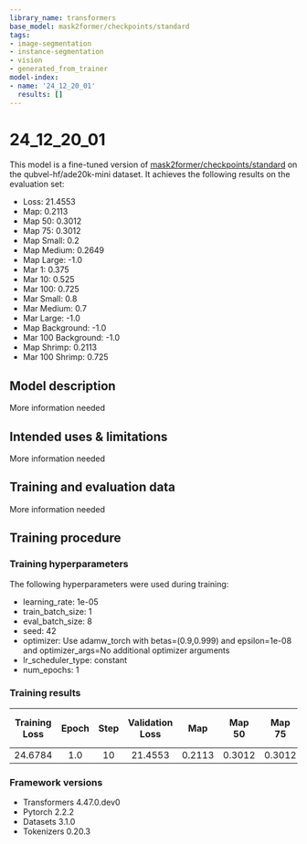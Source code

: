 ```yaml
---
library_name: transformers
base_model: mask2former/checkpoints/standard
tags:
- image-segmentation
- instance-segmentation
- vision
- generated_from_trainer
model-index:
- name: '24_12_20_01'
  results: []
---
```


<!-- This model card has been generated automatically according to the information the Trainer had access to. You
should probably proofread and complete it, then remove this comment. -->

# 24_12_20_01

This model is a fine-tuned version of [mask2former/checkpoints/standard](https://huggingface.co/mask2former/checkpoints/standard) on the qubvel-hf/ade20k-mini dataset.
It achieves the following results on the evaluation set:
- Loss: 21.4553
- Map: 0.2113
- Map 50: 0.3012
- Map 75: 0.3012
- Map Small: 0.2
- Map Medium: 0.2649
- Map Large: -1.0
- Mar 1: 0.375
- Mar 10: 0.525
- Mar 100: 0.725
- Mar Small: 0.8
- Mar Medium: 0.7
- Mar Large: -1.0
- Map Background: -1.0
- Mar 100 Background: -1.0
- Map Shrimp: 0.2113
- Mar 100 Shrimp: 0.725

## Model description

More information needed

## Intended uses & limitations

More information needed

## Training and evaluation data

More information needed

## Training procedure

### Training hyperparameters

The following hyperparameters were used during training:
- learning_rate: 1e-05
- train_batch_size: 1
- eval_batch_size: 8
- seed: 42
- optimizer: Use adamw_torch with betas=(0.9,0.999) and epsilon=1e-08 and optimizer_args=No additional optimizer arguments
- lr_scheduler_type: constant
- num_epochs: 1

### Training results

| Training Loss | Epoch | Step | Validation Loss | Map    | Map 50 | Map 75 | Map Small | Map Medium | Map Large | Mar 1 | Mar 10 | Mar 100 | Mar Small | Mar Medium | Mar Large | Map Background | Mar 100 Background | Map Shrimp | Mar 100 Shrimp |
|:-------------:|:-----:|:----:|:---------------:|:------:|:------:|:------:|:---------:|:----------:|:---------:|:-----:|:------:|:-------:|:---------:|:----------:|:---------:|:--------------:|:------------------:|:----------:|:--------------:|
| 24.6784       | 1.0   | 10   | 21.4553         | 0.2113 | 0.3012 | 0.3012 | 0.2       | 0.2649     | -1.0      | 0.375 | 0.525  | 0.725   | 0.8       | 0.7        | -1.0      | -1.0           | -1.0               | 0.2113     | 0.725          |


### Framework versions

- Transformers 4.47.0.dev0
- Pytorch 2.2.2
- Datasets 3.1.0
- Tokenizers 0.20.3
